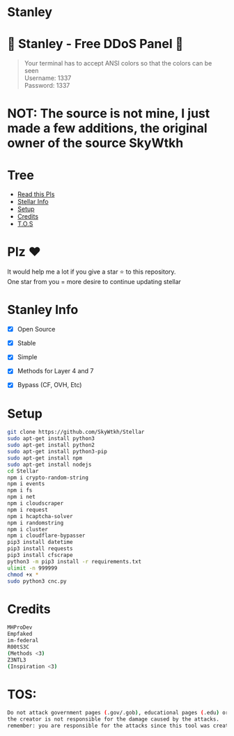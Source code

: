 # Stanley

# 🚀 Stanley - Free DDoS Panel 🚀
> Your terminal has to accept ANSI colors so that the colors can be seen<br>
> Username: 1337<br>
> Password: 1337<br>

# NOT: The source is not mine, I just made a few additions, the original owner of the source SkyWtkh

# Tree
* [Read this Pls](#plz-%EF%B8%8F)
* [Stellar Info](Stellar-Info)
* [Setup](#Setup)
* [Credits](#Credits)
* [T.O.S](#TOS)

# Plz ♥️
It would help me a lot if you give a star ⭐ to this repository.<br>
One star from you = more desire to continue updating stellar

# Stanley Info
- [x] Open Source
- [x] Stable
- [x] Simple
- [x] Methods for Layer 4 and 7
- [x] Bypass (CF, OVH, Etc)  


# Setup
```sh
git clone https://github.com/SkyWtkh/Stellar
sudo apt-get install python3
sudo apt-get install python2
sudo apt-get install python3-pip
sudo apt-get install npm
sudo apt-get install nodejs
cd Stellar
npm i crypto-random-string
npm i events
npm i fs
npm i net
npm i cloudscraper
npm i request
npm i hcaptcha-solver
npm i randomstring
npm i cluster
npm i cloudflare-bypasser
pip3 install datetime
pip3 install requests
pip3 install cfscrape
python3 -m pip3 install -r requirements.txt
ulimit -n 999999
chmod +x *
sudo python3 cnc.py
```

# Credits
```sh
MHProDev
Empfaked
im-federal
R00tS3C
(Methods <3)
Z3NTL3
(Inspiration <3)
```

# TOS:
```sh
Do not attack government pages (.gov/.gob), educational pages (.edu) or the United States Department of Defense (.mil), 
the creator is not responsible for the damage caused by the attacks. 
remember: you are responsible for the attacks since this tool was created for educational purposes
```
